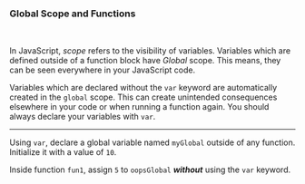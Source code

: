 ### **Global Scope and Functions**

<br>

In JavaScript, _scope_ refers to the visibility of variables. Variables which are defined outside of a function block have _Global_ scope. This means, they can be seen everywhere in your JavaScript code.

Variables which are declared without the `var` keyword are automatically created in the `global` scope. This can create unintended consequences elsewhere in your code or when running a function again. You should always declare your variables with `var`.

---

Using `var`, declare a global variable named `myGlobal` outside of any function. Initialize it with a value of `10`.

Inside function `fun1`, assign `5` to `oopsGlobal` **_without_** using the `var` keyword.
